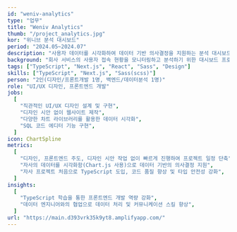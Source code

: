 ```yaml
---
id: "weniv-analytics"
type: "업무"
title: "Weniv Analytics"
thumb: "/project_analytics.jpg"
kor: "위니브 분석 대시보드"
period: "2024.05~2024.07"
description: "사용자 데이터를 시각화하여 데이터 기반 의사결정을 지원하는 분석 대시보드"
background: "회사 서비스의 사용자 접속 현황을 모니터링하고 분석하기 위한 대시보드 프로젝트입니다. 데이터 기반 의사결정과 마케팅 전략 수립을 지원하고자 시작되었습니다."
tags: ["TypeScript", "Next.js", "React", "Sass", "Design"]
skills: ["TypeScript", "Next.js", "Sass(scss)"]
person: "2인(디자인/프론트개발 1명, 백엔드/데이터분석 1명)"
role: "UI/UX 디자인, 프론트엔드 개발"
jobs:
  [
    "직관적인 UI/UX 디자인 설계 및 구현",
    "디자인 시안 없이 웹사이트 제작",
    "다양한 차트 라이브러리를 활용한 데이터 시각화",
    "SQL 코드 에디터 기능 구현",
  ]
icon: ChartSpline
metrics:
  [
    "디자인, 프론트엔드 주도, 디자인 시안 작업 없이 빠르게 진행하여 프로젝트 일정 단축",
    "자사의 데이터를 시각화함(Chart.js 사용)으로 데이터 기반의 의사결정 지원",
    "자사 프로젝트 처음으로 TypeScript 도입, 코드 품질 향상 및 타입 안전성 강화",
  ]
insights:
  [
    "TypeScript 학습을 통한 프론트엔드 개발 역량 강화",
    "데이터 엔지니어와의 협업으로 데이터 처리 및 커뮤니케이션 스킬 향상",
  ]
url: "https://main.d393vrk35k9yt8.amplifyapp.com/"
---
```

